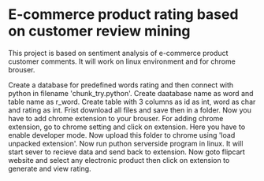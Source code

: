 # E-commerce product rating based on customer review mining
This project is based on sentiment analysis of e-commerce product customer comments. It will work on linux environment and for chrome brouser.

Create a database for predefined words rating and then connect with python in filename 'chunk_try.python'.
Create daatabase name as word and table name as r_word. Create table with 3 columns as id as int, word as char and rating as int. 
Frist download all files and save then in a folder. 
Now you have to add chrome extension to your brouser. For adding chrome extension, go to chrome setting and click on extension. Here you have to enable developer mode. Now upload this folder to chrome using 'load unpacked extension'.
Now run puthon serverside program in linux. It will start sever to recieve data and send back to extension.
Now goto flipcart website and select any electronic product then click on extension to generate and view rating.
